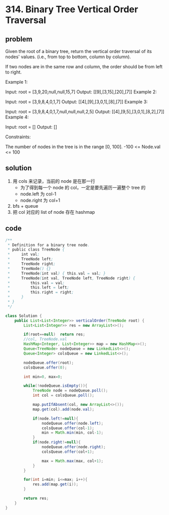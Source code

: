 # 314. Binary Tree Vertical Order Traversal

## problem

Given the root of a binary tree, return the vertical order traversal of its nodes' values. (i.e., from top to bottom, column by column).

If two nodes are in the same row and column, the order should be from left to right.

Example 1:

Input: root = [3,9,20,null,null,15,7]
Output: [[9],[3,15],[20],[7]]
Example 2:

Input: root = [3,9,8,4,0,1,7]
Output: [[4],[9],[3,0,1],[8],[7]]
Example 3:

Input: root = [3,9,8,4,0,1,7,null,null,null,2,5]
Output: [[4],[9,5],[3,0,1],[8,2],[7]]
Example 4:

Input: root = []
Output: []

Constraints:

The number of nodes in the tree is in the range [0, 100].
-100 <= Node.val <= 100

## solution

1. 用 cols 来记录，当前的 node 是在那一行
   - 为了得到每一个 node 的 col，一定是要先遍历一遍整个 tree 的
   - node.left 为 col-1
   - node.right 为 col+1
2. bfs + queue
3. 把 col 对应的 list of node 存在 hashmap

## code

```java
/**
 * Definition for a binary tree node.
 * public class TreeNode {
 *     int val;
 *     TreeNode left;
 *     TreeNode right;
 *     TreeNode() {}
 *     TreeNode(int val) { this.val = val; }
 *     TreeNode(int val, TreeNode left, TreeNode right) {
 *         this.val = val;
 *         this.left = left;
 *         this.right = right;
 *     }
 * }
 */

class Solution {
    public List<List<Integer>> verticalOrder(TreeNode root) {
        List<List<Integer>> res = new ArrayList<>();

        if(root==null)  return res;
        //col, TreeNode.val
        HashMap<Integer, List<Integer>> map = new HashMap<>();
        Queue<TreeNode> nodeQueue = new LinkedList<>();
        Queue<Integer> colsQueue = new LinkedList<>();

        nodeQueue.offer(root);
        colsQueue.offer(0);

        int min=0, max=0;

        while(!nodeQueue.isEmpty()){
            TreeNode node = nodeQueue.poll();
            int col = colsQueue.poll();

            map.putIfAbsent(col, new ArrayList<>());
            map.get(col).add(node.val);

            if(node.left!=null){
                nodeQueue.offer(node.left);
                colsQueue.offer(col-1);
                min = Math.min(min, col-1);
            }
            if(node.right!=null){
                nodeQueue.offer(node.right);
                colsQueue.offer(col+1);

                max = Math.max(max, col+1);
            }
        }

        for(int i=min; i<=max; i++){
            res.add(map.get(i));
        }

        return res;
    }
}
```
